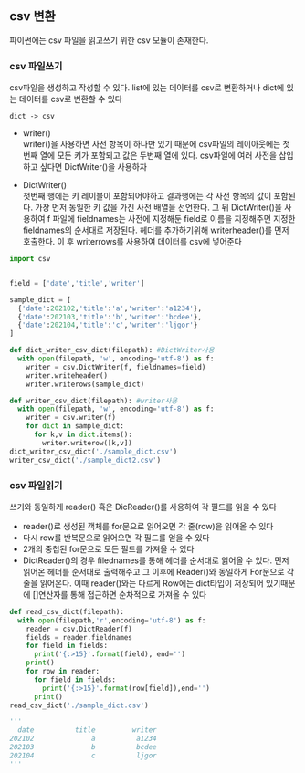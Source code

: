 ## csv 변환
파이썬에는 csv 파일을 읽고쓰기 위한 csv 모듈이 존재한다.    

### csv 파일쓰기
csv파일을 생성하고 작성할 수 있다. list에 있는 데이터를 csv로 변환하거나 dict에 있는 데이터를 csv로 변환할 수 있다     

```dict -> csv```   
- writer()   
writer()을 사용하면 사전 항목이 하나만 있기 때문에 csv파일의 레이아웃에는 첫번째 열에 모든 키가 포함되고 값은 두번째 열에 있다. csv파일에 여러 사전을 삽입하고 싶다면 DictWriter()을 사용하자    

- DictWriter()    
첫번째 행에는 키 레이블이 포함되어야하고 결과행에는 각 사전 항목의 값이 포함된다. 가장 먼저 동일한 키 값을 가진 사전 배열을 선언한다. 그 뒤 DictWriter()을 사용하여 f 파일에 fieldnames는 사전에 지정해둔 field로 이름을 지정해주면 지정한 fieldnames의 순서대로 저장된다. 헤더를 추가하기위해 writerheader()를 먼저 호출한다. 이 후 writerrows를 사용하여 데이터를 csv에 넣어준다

```python
import csv


field = ['date','title','writer']  

sample_dict = [
  {'date':202102,'title':'a','writer':'a1234'},
  {'date':202103,'title':'b','writer':'bcdee'},
  {'date':202104,'title':'c','writer':'ljgor'}
]

def dict_writer_csv_dict(filepath): #DictWriter사용
  with open(filepath, 'w', encoding='utf-8') as f:
    writer = csv.DictWriter(f, fieldnames=field)
    writer.writeheader()
    writer.writerows(sample_dict)

def writer_csv_dict(filepath): #writer사용
  with open(filepath, 'w', encoding='utf-8') as f:
    writer = csv.writer(f)
    for dict in sample_dict:
      for k,v in dict.items():
        writer.writerow([k,v])
dict_writer_csv_dict('./sample_dict.csv')
writer_csv_dict('./sample_dict2.csv')
```

### csv 파일읽기
쓰기와 동일하게 reader() 혹은 DicReader()를 사용하여 각 필드를 읽을 수 있다   

- reader()로 생성된 객체를 for문으로 읽어오면 각 줄(row)을 읽어올 수 있다   
- 다시 row를 반복문으로 읽어오면 각 필드를 얻을 수 있다    
- 2개의 중첩된 for문으로 모든 필드를 가져올 수 있다    
- DictReader()의 경우 filednames를 통해 헤더를 순서대로 읽어올 수 있다. 먼저 읽어온 헤더를 순서대로 출력해주고 그 이후에 Reader()와 동일하게 For문으로 각 줄을 읽어온다. 이때 reader()와는 다르게 Row에는 dict타입이 저장되어 있기때문에 []연산자를 통해 접근하면 순차적으로 가져올 수 있다    


```python
def read_csv_dict(filepath):
  with open(filepath,'r',encoding='utf-8') as f:
    reader = csv.DictReader(f)
    fields = reader.fieldnames
    for field in fields:
      print('{:>15}'.format(field), end='')
    print()
    for row in reader:
      for field in fields:
        print('{:>15}'.format(row[field]),end='')
      print()
read_csv_dict('./sample_dict.csv')

'''
  date          title         writer
202102              a          a1234
202103              b          bcdee
202104              c          ljgor
'''
```